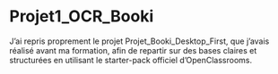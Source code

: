 # Projet1_OCR_Booki
J’ai repris proprement le projet Projet_Booki_Desktop_First, que j’avais réalisé avant ma formation, afin de repartir sur des bases claires et structurées en utilisant le starter-pack officiel d’OpenClassrooms.
